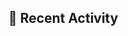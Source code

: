 ## 📌 Recent Activity
<!--START_SECTION:activity-->
<!--END_SECTION:activity-->
<!-- test update -->

